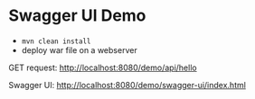 # Swagger UI Demo

- `mvn clean install`
- deploy war file on a webserver

GET request: [http://localhost:8080/demo/api/hello](http://localhost:8080/demo/api/hello)

Swagger UI: [http://localhost:8080/demo/swagger-ui/index.html](http://localhost:8080/demo/swagger-ui/index.html)